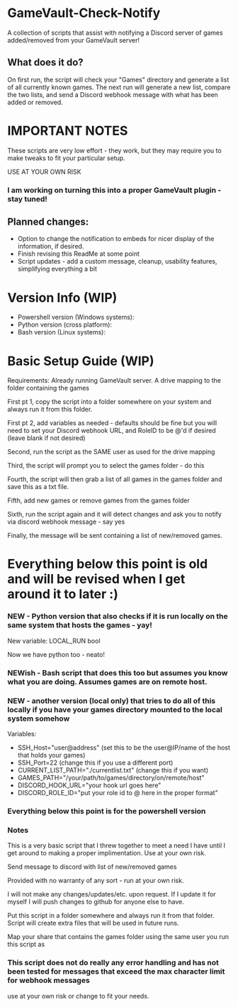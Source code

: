 # GameVault-Check-Notify
A collection of scripts that assist with notifying a Discord server of games added/removed from your GameVault server!

## What does it do?
On first run, the script will check your "Games" directory and generate a list of all currently known games. The next run will generate a new list, compare the two lists, and send a Discord webhook message with what has been added or removed.

# IMPORTANT NOTES
These scripts are very low effort - they work, but they may require you to make tweaks to fit your particular setup. 

USE AT YOUR OWN RISK

### I am working on turning this into a proper GameVault plugin - stay tuned!


## Planned changes:

* Option to change the notification to embeds for nicer display of the information, if desired.
* Finish revising this ReadMe at some point
* Script updates - add a custom message, cleanup, usability features, simplifying everything a bit


# Version Info (WIP)

* Powershell version (Windows systems):
* Python version (cross platform):
* Bash version (Linux systems):


# Basic Setup Guide (WIP)
Requirements: Already running GameVault server. A drive mapping to the folder containing the games


First pt 1, copy the script into a folder somewhere on your system and always run it from this folder.


First pt 2, add variables as needed - defaults should be fine but you will need to set your Discord webhook URL, and RoleID to be @'d if desired (leave blank if not desired)


Second, run the script as the SAME user as used for the drive mapping 


Third, the script will prompt you to select the games folder - do this


Fourth, the script will then grab a list of all games in the games folder and save this as a txt file.


Fifth, add new games or remove games from the games folder


Sixth, run the script again and it will detect changes and ask you to notify via discord webhook message - say yes


Finally, the message will be sent containing a list of new/removed games.



# Everything below this point is old and will be revised when I get around it to later :)


### NEW - Python version that also checks if it is run locally on the same system that hosts the games - yay!
New variable: LOCAL_RUN bool 

Now we have python too - neato!


### NEWish - Bash script that does this too but assumes you know what you are doing. Assumes games are on remote host.
### NEW - another version (local only) that tries to do all of this locally if you have your games directory mounted to the local system somehow
Variables:

* SSH_Host="user@address" (set this to be the user@IP/name of the host that holds your games)
* SSH_Port=22 (change this if you use a different port)
* CURRENT_LIST_PATH="./currentlist.txt" (change this if you want)
* GAMES_PATH="/your/path/to/games/directory/on/remote/host"
* DISCORD_HOOK_URL="your hook url goes here"
* DISCORD_ROLE_ID="put your role id to @ here in the proper format"


### Everything below this point is for the powershell version

### Notes
This is a very basic script that I threw together to meet a need I have until I get around to making a proper implimentation. Use at your own risk.

Send message to discord with list of new/removed games

Provided with no warranty of any sort - run at your own risk.

I will not make any changes/updates/etc. upon request. If I update it for myself I will push changes to github for anyone else to have.

Put this script in a folder somewhere and always run it from that folder. Script will create extra files that will be used in future runs.

Map your share that contains the games folder using the same user you run this script as




### This script does not do really any error handling and has not been tested for messages that exceed the max character limit for webhook messages 
use at your own risk or change to fit your needs.

